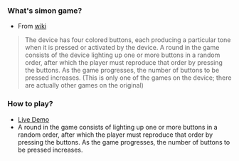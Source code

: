 ### What's simon game? 
* From [wiki](https://en.wikipedia.org/wiki/Simon_\(game\))	
> The device has four colored buttons, each producing a particular tone when it is pressed or activated by the device. A round in the game consists of the device lighting up one or more buttons in a random order, after which the player must reproduce that order by pressing the buttons. As the game progresses, the number of buttons to be pressed increases. (This is only one of the games on the device; there are actually other games on the original) 

### How to play?
*  <a href="https://ranjithkumarravikumar52.github.io/simon-game/">Live Demo</a>
*  A round in the game consists of lighting up one or more buttons in a random order, after which the player must reproduce that order by pressing the buttons. As the game progresses, the number of buttons to be pressed increases. 
 
